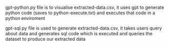 gpt-python.py file is to visualise extracted-data.csv, it uses gpt to generate python code (saves to python-execute.txt) and executes that code in a python enviroment

gpt-sql.py file is used to generate extracted-data.csv, it takes users query about data and generates sql code which is executed and queries the dataset to produce our extracted data


